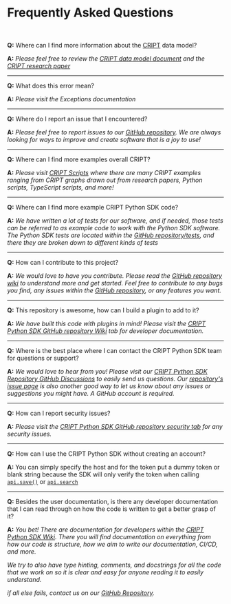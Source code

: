 # Frequently Asked Questions

<br/>

**Q:** Where can I find more information about the [CRIPT](https://criptapp.org) data model?

**A:** _Please feel free to review the
[CRIPT data model document](https://pubs.acs.org/doi/suppl/10.1021/acscentsci.3c00011/suppl_file/oc3c00011_si_001.pdf)
and the [CRIPT research paper](https://pubs.acs.org/doi/10.1021/acscentsci.3c00011)_

---

**Q:** What does this error mean?

**A:** _Please visit the Exceptions documentation_

---

**Q:** Where do I report an issue that I encountered?

**A:** _Please feel free to report issues to our [GitHub repository](https://github.com/C-Accel-CRIPT/Python-SDK)._
_We are always looking for ways to improve and create software that is a joy to use!_

---

**Q:** Where can I find more examples overall CRIPT?

**A:** _Please visit [CRIPT Scripts](https://criptscripts.org) where there are many CRIPT examples ranging from CRIPT graphs drawn out from research papers, Python scripts, TypeScript scripts, and more!_

---

**Q:** Where can I find more example CRIPT Python SDK code?

**A:** _We have written a lot of tests for our software, and if needed, those tests can be referred to as example code to work with the Python SDK software. The Python SDK tests are located within the [GitHub repository/tests](https://github.com/C-Accel-CRIPT/Python-SDK/tree/main/tests), and there they are broken down to different kinds of tests_

---

**Q:** How can I contribute to this project?

**A:** _We would love to have you contribute.
Please read the [GitHub repository wiki](https://github.com/C-Accel-CRIPT/Python-SDK/wiki)
to understand more and get started. Feel free to contribute to any bugs you find, any issues within the
[GitHub repository](https://github.com/C-Accel-CRIPT/Python-SDK/issues), or any features you want._

---

**Q:** This repository is awesome, how can I build a plugin to add to it?

**A:** _We have built this code with plugins in mind! Please visit the
[CRIPT Python SDK GitHub repository Wiki](https://github.com/C-Accel-CRIPT/Python-SDK/wiki)
tab for developer documentation._

---

**Q:** Where is the best place where I can contact the CRIPT Python SDK team for questions or support?

**A:** _We would love to hear from you! Please visit our [CRIPT Python SDK Repository GitHub Discussions](https://github.com/C-Accel-CRIPT/cript-excel-uploader/discussions) to easily send us questions.
Our [repository's issue page](https://github.com/C-Accel-CRIPT/Python-SDK/issues) is also another good way to let us know about any issues or suggestions you might have.
A GitHub account is required._

---

**Q:** How can I report security issues?

**A:** _Please visit the [CRIPT Python SDK GitHub repository security tab](https://github.com/C-Accel-CRIPT/Python-SDK/security) for any security issues._

---

**Q:** How can I use the CRIPT Python SDK without creating an account?

**A:** You can simply specify the host and for the token put a dummy token or blank string because the SDK will only verify the token when calling [`api.save()`](../api/api/#cript.api.api.API.save) or [`api.search`](../api/api/#cript.api.api.API.search)

---

**Q:** Besides the user documentation, is there any developer documentation that I can read through on how
the code is written to get a better grasp of it?

**A:** _You bet! There are documentation for developers within the
[CRIPT Python SDK Wiki](https://github.com/C-Accel-CRIPT/Python-SDK/wiki).
There you will find documentation on everything from how our code is structure,
how we aim to write our documentation, CI/CD, and more._

_We try to also have type hinting, comments, and docstrings for all the code that we work on so it is clear and easy for anyone reading it to easily understand._

_if all else fails, contact us on our [GitHub Repository](https://github.com/C-Accel-CRIPT/Python-SDK)._

